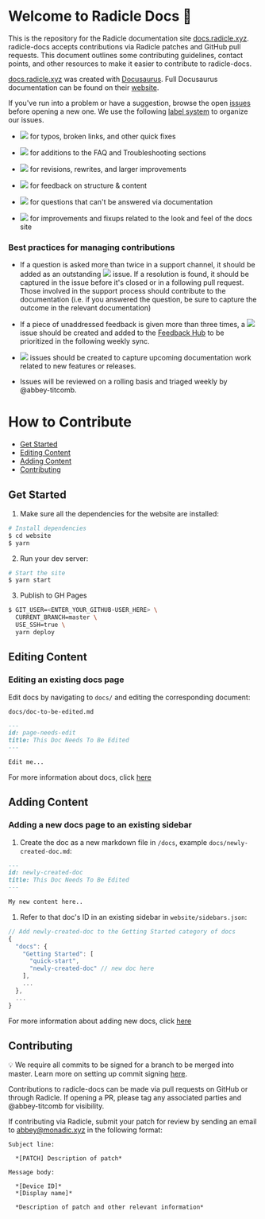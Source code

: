 # Welcome to Radicle Docs 👋

This is the repository for the Radicle documentation site [docs.radicle.xyz][wi]. radicle-docs accepts contributions via Radicle patches and GitHub pull requests. This document outlines some contributing guidelines, contact points, and other resources to make it easier to contribute to radicle-docs.

[docs.radicle.xyz][wi] was created with [Docusaurus][do]. Full Docusaurus documentation can be found on their [website][do].

If you've run into a problem or have a suggestion, browse the open [issues][is] before opening a new one. We use the following [label system][la] to organize our issues.

* ![][cr] for typos, broken links, and other quick fixes

* ![][tr] for additions to the FAQ and Troubleshooting sections

* ![][im] for revisions, rewrites, and larger improvements

* ![][fe] for feedback on structure & content

* ![][qu] for questions that can't be answered via documentation

* ![][fi] for improvements and fixups related to the look and feel of the docs site

### Best practices for managing contributions

* If a question is asked more than twice in a support channel, it should be added as an outstanding ![][tr] issue. If a resolution is found, it should be captured in the issue before it's closed or in a following pull request. Those involved in the support process should contribute to the documentation (i.e. if you answered the question, be sure to capture the outcome in the relevant documentation)

* If a piece of unaddressed feedback is given more than three times, a ![][fe] issue should be created and added to the [Feedback Hub][fh] to be prioritized in the following weekly sync.

* ![][im] issues should be created to capture upcoming documentation work related to new features or releases.

* Issues will be reviewed on a rolling basis and triaged weekly by @abbey-titcomb.

# How to Contribute

- [Get Started](#get-started)
- [Editing Content](#editing-content)
- [Adding Content](#adding-content)
- [Contributing](#contributing)

## Get Started

1. Make sure all the dependencies for the website are installed:

```sh
# Install dependencies
$ cd website
$ yarn
```

2. Run your dev server:

```sh
# Start the site
$ yarn start
```

3. Publish to GH Pages

```sh
$ GIT_USER=<ENTER_YOUR_GITHUB-USER_HERE> \
  CURRENT_BRANCH=master \
  USE_SSH=true \
  yarn deploy
```

## Editing Content

### Editing an existing docs page

Edit docs by navigating to `docs/` and editing the corresponding document:

`docs/doc-to-be-edited.md`

```markdown
---
id: page-needs-edit
title: This Doc Needs To Be Edited
---

Edit me...
```

For more information about docs, click [here][na]

## Adding Content

### Adding a new docs page to an existing sidebar

1. Create the doc as a new markdown file in `/docs`, example `docs/newly-created-doc.md`:

```md
---
id: newly-created-doc
title: This Doc Needs To Be Edited
---

My new content here..
```

1. Refer to that doc's ID in an existing sidebar in `website/sidebars.json`:

```javascript
// Add newly-created-doc to the Getting Started category of docs
{
  "docs": {
    "Getting Started": [
      "quick-start",
      "newly-created-doc" // new doc here
    ],
    ...
  },
  ...
}
```

For more information about adding new docs, click [here][na]

## Contributing

💡 We require all commits to be signed for a branch to be merged into master. Learn more on setting up commit signing [here][cs].

Contributions to radicle-docs can be made via pull requests on GitHub or through Radicle. If opening a PR, please tag any associated parties and @abbey-titcomb for visibility.

If contributing via Radicle, submit your patch for review by sending an email to abbey@monadic.xyz in the following format:

```
Subject line:

  *[PATCH] Description of patch*

Message body:

  *[Device ID]*
  *[Display name]*

  *Description of patch and other relevant information*
  ```



[cr]: https://img.shields.io/badge/-fixup-critical
[cs]: https://docs.github.com/en/github/authenticating-to-github/managing-commit-signature-verification/signing-commits
[do]: https://docusaurus.io
[fe]: https://img.shields.io/badge/-feedback-%23DD0BE1
[fh]: https://github.com/orgs/radicle-dev/projects/19
[fi]: https://img.shields.io/badge/-ui-1d76db
[im]: https://img.shields.io/badge/-improvement-blueviolet
[is]: https://github.com/radicle-dev/radicle-docs/issues
[la]: https://github.com/radicle-dev/radicle-docs/labels
[na]: https://docusaurus.io/docs/en/navigation
[qu]: https://img.shields.io/badge/-question-C0EE59
[tr]: https://img.shields.io/badge/-troubleshooting-%23FBCA04
[wi]: https://docs.radicle.xyz/docs/what-is-radicle.html
